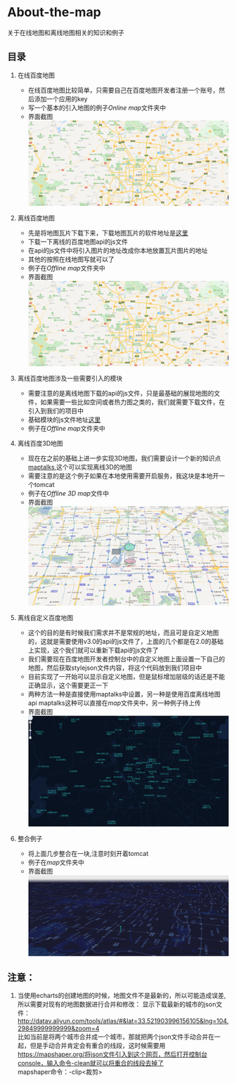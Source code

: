 # About-the-map
关于在线地图和离线地图相关的知识和例子  
## 目录
1. 在线百度地图  
    * 在线百度地图比较简单，只需要自己在百度地图开发者注册一个账号，然后添加一个应用的key  
    * 写一个基本的引入地图的例子*Online map*文件夹中
    * 界面截图
    ![在线百度地图](./img/Online-map.png)

2. 离线百度地图  
    * 先是将地图瓦片下载下来，下载地图瓦片的软件地址是[这里](https://github.com/jiazheng/BaiduMapTileCutter)
    * 下载一下离线的百度地图api的js文件  
    * 在api的js文件中将引入图片的地址改成你本地放置瓦片图片的地址  
    * 其他的按照在线地图写就可以了
    * 例子在*Offline map*文件夹中
    * 界面截图
    ![离线百度地图](./img/Online-map.png)

3. 离线百度地图涉及一些需要引入的模块  
    * 需要注意的是离线地图下载的api的js文件，只是最基础的展现地图的文件，如果需要一些比如空间或者热力图之类的，我们就需要下载文件，在引入到我们的项目中
    * 基础模块的js文件地址[这里](https://lbsyun.baidu.com/index.php?title=jspopular3.0/openlibrary)
    * 例子在*Offline map*文件夹中

4. 离线百度3D地图  
    * 现在在之前的基础上进一步实现3D地图，我们需要设计一个新的知识点[maptalks](http://maptalks.org/),这个可以实现离线3D的地图
    * 需要注意的是这个例子如果在本地使用需要开启服务，我这块是本地开一个tomcat
    * 例子在*Offline 3D map*文件中
    * 界面截图
    ![离线百度3D地图](./img/Offline-3D-map.png)

5. 离线自定义百度地图  
    * 这个的目的是有时候我们需求并不是常规的地址，而且可是自定义地图的，这就是需要使用v3.0的api的js文件了，上面的几个都是在2.0的基础上实现，这个我们就可以重新下载api的js文件了
    * 我们需要现在百度地图开发者控制台中的自定义地图上面设置一下自己的地图，然后获取stylejson文件内容，将这个代码放到我们项目中  
    * 目前实现了一开始可以显示自定义地图，但是鼠标增加层级的话还是不能正确显示，这个需要更正一下
    * 两种方法一种是直接使用maptalks中设置，另一种是使用百度离线地图api maptalks这种可以直接在*map*文件夹中，另一种例子待上传
    * 界面截图
    ![离线自定义百度地图](./img/Custom-map.png)
6. 整合例子
    * 将上面几步整合在一块,注意时刻开着tomcat
    * 例子在*map*文件夹中
    * 界面截图
    ![离线百度3D地图](./img/map.png)
    
## 注意：
1. 当使用echarts的创建地图的时候，地图文件不是最新的，所以可能造成误差,所以需要对现有的地图数据进行合并和修改：
    显示下载最新的城市的json文件：http://datav.aliyun.com/tools/atlas/#&lat=33.521903996156105&lng=104.29849999999999&zoom=4</br>
    比如当前是将两个城市合并成一个城市，那就把两个json文件手动合并在一起，但是手动合并肯定会有重合的线段，这时候需要用</br>
    https://mapshaper.org/将json文件引入到这个网页，然后打开控制台console，输入命令-clean就可以将重合的线段去掉了</br>
    mapshaper命令：-clip<裁剪>
